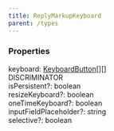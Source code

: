```yaml
---
title: ReplyMarkupKeyboard
parent: /types
---
```


### Properties

<div class="flex flex-col gap-3"><div><div class="flex gap-2"><div class="font-mono p" id="p_keyboard" data-anchor><span class="font-bold">keyboard</span><span class="opacity-50">:</span> <a href="/types/keyboardbutton"  >KeyboardButton</a><span class="opacity-50">[]</span><span class="opacity-50">[]</span></div><div class="flex items-center"><div class="bg-dbt px-1.5 rounded-md select-none text-fgt text-[10px]">DISCRIMINATOR</div></div></div></div><div><div class="flex gap-2"><div class="font-mono p" id="p_isPersistent" data-anchor><span class="font-bold">isPersistent</span><span class="opacity-50"><span title="Optional" class="cursor-help">?</span>:</span> <span>boolean</span></div></div></div><div><div class="flex gap-2"><div class="font-mono p" id="p_resizeKeyboard" data-anchor><span class="font-bold">resizeKeyboard</span><span class="opacity-50"><span title="Optional" class="cursor-help">?</span>:</span> <span>boolean</span></div></div></div><div><div class="flex gap-2"><div class="font-mono p" id="p_oneTimeKeyboard" data-anchor><span class="font-bold">oneTimeKeyboard</span><span class="opacity-50"><span title="Optional" class="cursor-help">?</span>:</span> <span>boolean</span></div></div></div><div><div class="flex gap-2"><div class="font-mono p" id="p_inputFieldPlaceholder" data-anchor><span class="font-bold">inputFieldPlaceholder</span><span class="opacity-50"><span title="Optional" class="cursor-help">?</span>:</span> <span>string</span></div></div></div><div><div class="flex gap-2"><div class="font-mono p" id="p_selective" data-anchor><span class="font-bold">selective</span><span class="opacity-50"><span title="Optional" class="cursor-help">?</span>:</span> <span>boolean</span></div></div></div></div>

